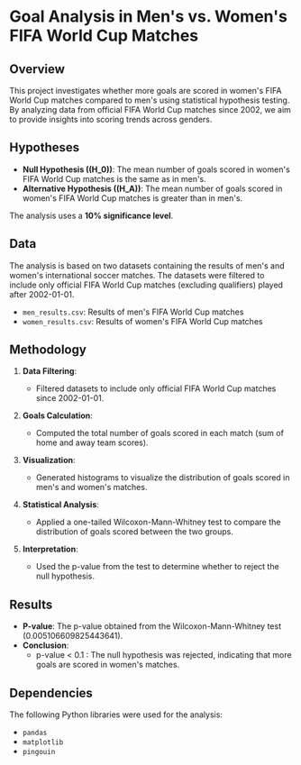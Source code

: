 # Goal Analysis in Men's vs. Women's FIFA World Cup Matches

## Overview

This project investigates whether more goals are scored in women's FIFA World Cup matches compared to men's using statistical hypothesis testing. By analyzing data from official FIFA World Cup matches since 2002, we aim to provide insights into scoring trends across genders.

## Hypotheses

- **Null Hypothesis (\(H_0\))**: The mean number of goals scored in women's FIFA World Cup matches is the same as in men's.
- **Alternative Hypothesis (\(H_A\))**: The mean number of goals scored in women's FIFA World Cup matches is greater than in men's.

The analysis uses a **10% significance level**.

## Data

The analysis is based on two datasets containing the results of men's and women's international soccer matches. The datasets were filtered to include only official FIFA World Cup matches (excluding qualifiers) played after 2002-01-01.

- `men_results.csv`: Results of men's FIFA World Cup matches
- `women_results.csv`: Results of women's FIFA World Cup matches

## Methodology

1. **Data Filtering**:
   - Filtered datasets to include only official FIFA World Cup matches since 2002-01-01.

2. **Goals Calculation**:
   - Computed the total number of goals scored in each match (sum of home and away team scores).

3. **Visualization**:
   - Generated histograms to visualize the distribution of goals scored in men's and women's matches.

4. **Statistical Analysis**:
   - Applied a one-tailed Wilcoxon-Mann-Whitney test to compare the distribution of goals scored between the two groups.

5. **Interpretation**:
   - Used the p-value from the test to determine whether to reject the null hypothesis.

## Results

- **P-value**: The p-value obtained from the Wilcoxon-Mann-Whitney test (0.005106609825443641).
- **Conclusion**:
  - p-value < 0.1 : The null hypothesis was rejected, indicating that more goals are scored in women's matches.

## Dependencies

The following Python libraries were used for the analysis:

- `pandas`
- `matplotlib`
- `pingouin`


